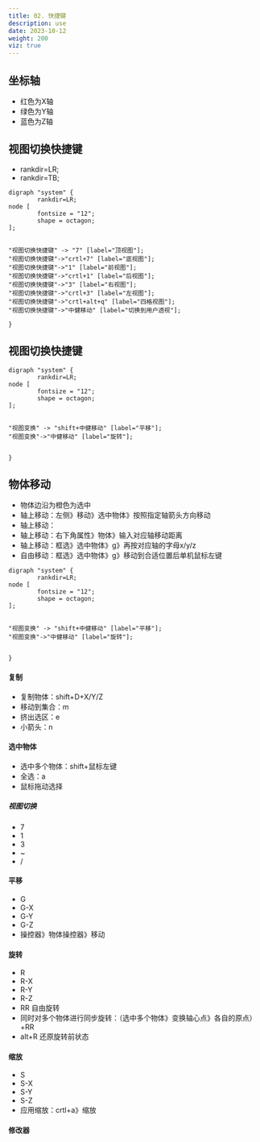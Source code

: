```yaml
---
title: 02. 快捷键
description: use
date: 2023-10-12
weight: 200
viz: true
---
```


<style>
th, td {
  border: 1px solid rgb(190, 190, 190);
}
</style>


## 坐标轴

- 红色为X轴
- 绿色为Y轴
- 蓝色为Z轴



## 视图切换快捷键

- rankdir=LR;
- rankdir=TB;

```viz-dot
digraph "system" {
        rankdir=LR;
node [
        fontsize = "12";
        shape = octagon;
];


"视图切换快捷键" -> "7" [label="顶视图"];
"视图切换快捷键"->"crtl+7" [label="底视图"];
"视图切换快捷键"->"1" [label="前视图"];
"视图切换快捷键"->"crtl+1" [label="后视图"];
"视图切换快捷键"->"3" [label="右视图"];
"视图切换快捷键"->"crtl+3" [label="左视图"];
"视图切换快捷键"->"crtl+alt+q" [label="四格视图"];
"视图切换快捷键"->"中健移动" [label="切换到用户透视"];

}
```




## 视图切换快捷键

```viz-dot
digraph "system" {
        rankdir=LR;
node [
        fontsize = "12";
        shape = octagon;
];


"视图变换" -> "shift+中健移动" [label="平移"];
"视图变换"->"中健移动" [label="旋转"];


}
```

## 物体移动

- 物体边沿为橙色为选中
- 轴上移动：左侧》移动》选中物体》按照指定轴箭头方向移动
- 轴上移动：
- 轴上移动：右下角属性》物体》输入对应轴移动距离
- 轴上移动：框选》选中物体》g》再按对应轴的字母x/y/z
- 自由移动：框选》选中物体》g》移动到合适位置后单机鼠标左键

```viz-dot
digraph "system" {
        rankdir=LR;
node [
        fontsize = "12";
        shape = octagon;
];


"视图变换" -> "shift+中健移动" [label="平移"];
"视图变换"->"中健移动" [label="旋转"];


}
```


#### 复制

- 复制物体：shift+D+X/Y/Z
- 移动到集合：m
- 挤出选区：e
- 小箭头：n

#### 选中物体


- 选中多个物体：shift+鼠标左键
- 全选：a 
- 鼠标拖动选择




##### 视图切换

- 7
- 1
- 3
- ~
- /


#### 平移

- G
- G-X
- G-Y
- G-Z
- 操控器》物体操控器》移动



#### 旋转

- R
- R-X
- R-Y
- R-Z
- RR 自由旋转
- 同时对多个物体进行同步旋转：（选中多个物体》变换轴心点》各自的原点）+RR
- alt+R 还原旋转前状态


#### 缩放

- S
- S-X
- S-Y
- S-Z
- 应用缩放：crtl+a》缩放












#### 修改器
















